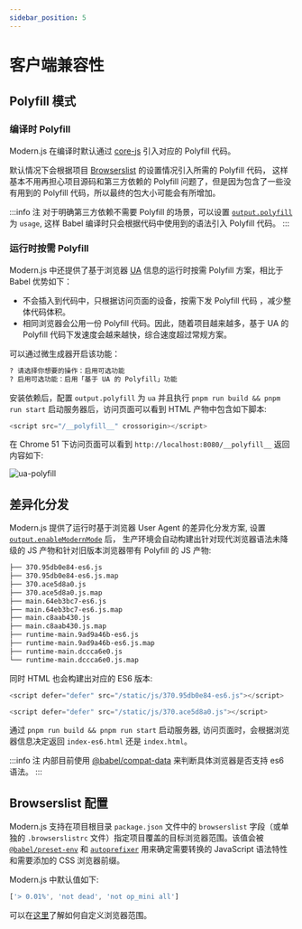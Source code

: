 ```yaml
---
sidebar_position: 5
---
```


# 客户端兼容性

## Polyfill 模式

### 编译时 Polyfill

Modern.js 在编译时默认通过 [core-js](https://github.com/zloirock/core-js) 引入对应的 Polyfill 代码。

默认情况下会根据项目 [Browserslist](https://github.com/browserslist/browserslist) 的设置情况引入所需的 Polyfill 代码， 这样基本不用再担心项目源码和第三方依赖的 Polyfill 问题了，但是因为包含了一些没有用到的 Polyfill 代码，所以最终的包大小可能会有所增加。

:::info 注
对于明确第三方依赖不需要 Polyfill 的场景，可以设置 [`output.polyfill`](/docs/apis/config/output/polyfill) 为 `usage`, 这样 Babel 编译时只会根据代码中使用到的语法引入 Polyfill 代码。
:::

### 运行时按需 Polyfill

Modern.js 中还提供了基于浏览器 [UA](https://developer.mozilla.org/zh-CN/docs/Web/HTTP/Headers/User-Agent) 信息的运行时按需 Polyfill 方案，相比于 Babel 优势如下：

* 不会插入到代码中，只根据访问页面的设备，按需下发 Polyfill 代码 ，减少整体代码体积。
* 相同浏览器会公用一份 Polyfill 代码。因此，随着项目越来越多，基于 UA 的 Polyfill 代码下发速度会越来越快，综合速度超过常规方案。

可以通过微生成器开启该功能：

```bash
? 请选择你想要的操作：启用可选功能
? 启用可选功能：启用「基于 UA 的 Polyfill」功能
```

安装依赖后，配置 `output.polyfill` 为 `ua` 并且执行 `pnpm run build && pnpm run start` 启动服务器后，访问页面可以看到 HTML 产物中包含如下脚本:

```js
<script src="/__polyfill__" crossorigin></script>
```

在 Chrome 51 下访问页面可以看到 `http://localhost:8080/__polyfill__` 返回内容如下:


![ua-polyfill](https://lf3-static.bytednsdoc.com/obj/eden-cn/aphqeh7uhohpquloj/modern-js/docs/ua-polyfill.png)


## 差异化分发

Modern.js 提供了运行时基于浏览器 User Agent 的差异化分发方案, 设置 [`output.enableModernMode`](/docs/apis/config/output/enable-modern-mode) 后， 生产环境会自动构建出针对现代浏览器语法未降级的 JS 产物和针对旧版本浏览器带有 Polyfill 的 JS 产物:

```bash title="dist/static/js"
├── 370.95db0e84-es6.js
├── 370.95db0e84-es6.js.map
├── 370.ace5d8a0.js
├── 370.ace5d8a0.js.map
├── main.64eb3bc7-es6.js
├── main.64eb3bc7-es6.js.map
├── main.c8aab430.js
├── main.c8aab430.js.map
├── runtime-main.9ad9a46b-es6.js
├── runtime-main.9ad9a46b-es6.js.map
├── runtime-main.dccca6e0.js
└── runtime-main.dccca6e0.js.map
```

同时 HTML 也会构建出对应的 ES6 版本:

```js title="dist/html/main/index-es6.html"
<script defer="defer" src="/static/js/370.95db0e84-es6.js"></script>
```

```js title="dist/html/main/index.html"
<script defer="defer" src="/static/js/370.ace5d8a0.js"></script>
```

通过 `pnpm run build && pnpm run start` 启动服务器, 访问页面时，会根据浏览器信息决定返回 `index-es6.html` 还是 `index.html`。

:::info 注
内部目前使用 [@babel/compat-data](https://github.com/babel/babel/blob/main/packages/babel-compat-data/data/native-modules.json) 来判断具体浏览器是否支持 es6 语法。
:::

## Browserslist 配置

Modern.js 支持在项目根目录 `package.json` 文件中的 `browserslist` 字段（或单独的 `.browserslistrc` 文件）指定项目覆盖的目标浏览器范围。该值会被 [`@babel/preset-env`](https://babeljs.io/docs/en/babel-preset-env) 和 [`autoprefixer`](https://github.com/postcss/autoprefixer) 用来确定需要转换的 JavaScript 语法特性和需要添加的 CSS 浏览器前缀。

Modern.js 中默认值如下:

```js
['> 0.01%', 'not dead', 'not op_mini all']
```

可以在[这里](https://github.com/browserslist/browserslist)了解如何自定义浏览器范围。
